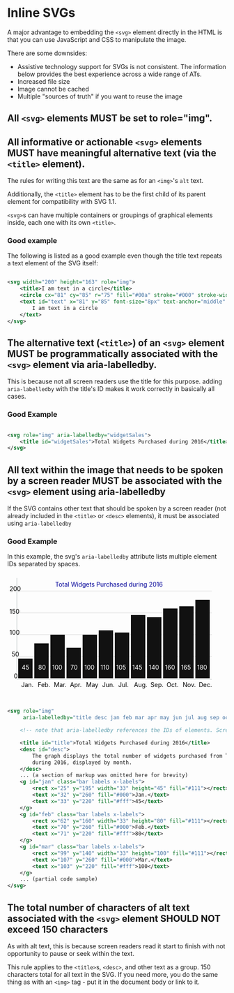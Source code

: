 # Inline SVGs

A major advantage to embedding the `<svg>` element directly in the HTML is that you can use JavaScript and CSS to
manipulate the image.

There are some downsides:

- Assistive technology support for SVGs is not consistent. The information below provides the best experience across a
  wide range of ATs.
- Increased file size
- Image cannot be cached
- Multiple "sources of truth" if you want to reuse the image

## All `<svg>` elements MUST be set to role="img".

## All informative or actionable `<svg>` elements MUST have meaningful alternative text (via the `<title>` element).

The rules for writing this text are the same as for an `<img>`'s `alt` text.

Additionally, the `<title>` element has to be the first child of its parent element for compatibility with SVG 1.1.

`<svg>`s can have multiple containers or groupings of graphical elements inside, each one with its own `<title>`.

### Good example

The following is listed as a good example even though the title text repeats a text element of the SVG itself:

```svg

<svg width="200" height="163" role="img">
    <title>I am text in a circle</title>
    <circle cx="81" cy="85" r="75" fill="#00a" stroke="#000" stroke-width="1"/>
    <text id="text" x="81" y="85" font-size="8px" text-anchor="middle" fill="#fff">
        I am text in a circle
    </text>
</svg>
```

## The alternative text (`<title>`) of an `<svg>` element MUST be programmatically associated with the `<svg>` element via aria-labelledby.

This is because not all screen readers use the title for this purpose. adding `aria-labelledby` with the title's ID
makes it work correctly in basically all cases.

### Good Example

```svg

<svg role="img" aria-labelledby="widgetSales">
    <title id="widgetSales">Total Widgets Purchased during 2016</title>
</svg>
```

## All text within the image that needs to be spoken by a screen reader MUST be associated with the `<svg>` element using aria-labelledby

If the SVG contains other text that should be spoken by a screen reader (not already included in the `<title>`
or `<desc>` elements), it must be associated using `aria-labelledby`

### Good Example

In this example, the svg's `aria-labelledby` attribute lists multiple element IDs separated by spaces.

<svg version="1.1" id="instance3" class="chart" width="490" height="280" aria-labelledby="title3 desc3 jan3 feb3 mar3 apr3 may3 jun3 jul3 aug3 sep3 oct3 nov3 dec3" role="img">
  <title id="title3">Total Widgets Purchased during 2016</title>
  <desc id="desc3">The graph displays the total number of widgets purchased from The ABC Store during 2016, displayed by month.</desc>
  <g>
    <line x1="22" y1="40" x2="470" y2="40" style="stroke: rgb(100, 100, 100); stroke-width: 0.25px; --darkreader-inline-stroke: #a9a196;" data-darkreader-inline-stroke=""></line>
    <line x1="22" y1="90" x2="470" y2="90" style="stroke: rgb(100, 100, 100); stroke-width: 0.25px; --darkreader-inline-stroke: #a9a196;" data-darkreader-inline-stroke=""></line>
    <line x1="22" y1="140" x2="470" y2="140" style="stroke: rgb(100, 100, 100); stroke-width: 0.25px; --darkreader-inline-stroke: #a9a196;" data-darkreader-inline-stroke=""></line>
    <line x1="22" y1="190" x2="470" y2="190" style="stroke: rgb(100, 100, 100); stroke-width: 0.25px; --darkreader-inline-stroke: #a9a196;" data-darkreader-inline-stroke=""></line>
  </g>
  <g id="graphCaption3" role="heading">
     <text x="110" y="30" fill="#009" style="--darkreader-inline-fill: #70a4ff;" data-darkreader-inline-fill="">Total Widgets Purchased during 2016</text>
  </g>
  <g id="jan3" class="bar labels x-labels">
    <rect x="25" y="195" width="33" height="45" fill="#111" style="--darkreader-inline-fill: #0d0e0e;" data-darkreader-inline-fill=""></rect>
   <text x="32" y="260" fill="#000" style="--darkreader-inline-fill: #e8e6e3;" data-darkreader-inline-fill="">Jan.</text>
   <text x="33" y="220" fill="#fff" style="--darkreader-inline-fill: #e8e6e3;" data-darkreader-inline-fill="">45</text>
  </g> 
  <g id="feb3" class="bar labels x-labels">
    <rect x="62" y="160" width="33" height="80" fill="#111" style="--darkreader-inline-fill: #0d0e0e;" data-darkreader-inline-fill=""></rect>
   <text x="70" y="260" fill="#000" style="--darkreader-inline-fill: #e8e6e3;" data-darkreader-inline-fill="">Feb.</text>
   <text x="71" y="220" fill="#fff" style="--darkreader-inline-fill: #e8e6e3;" data-darkreader-inline-fill="">80</text>
  </g> 
  <g id="mar3" class="bar labels x-labels">
    <rect x="99" y="140" width="33" height="100" fill="#111" style="--darkreader-inline-fill: #0d0e0e;" data-darkreader-inline-fill=""></rect>
   <text x="107" y="260" fill="#000" style="--darkreader-inline-fill: #e8e6e3;" data-darkreader-inline-fill="">Mar.</text>
   <text x="103" y="220" fill="#fff" style="--darkreader-inline-fill: #e8e6e3;" data-darkreader-inline-fill="">100</text>
  </g> 
  <g id="apr3" class="bar labels x-labels">
    <rect x="136" y="170" width="33" height="70" fill="#111" style="--darkreader-inline-fill: #0d0e0e;" data-darkreader-inline-fill=""></rect>
   <text x="144" y="260" fill="#000" style="--darkreader-inline-fill: #e8e6e3;" data-darkreader-inline-fill="">Apr.</text>
   <text x="145" y="220" fill="#fff" style="--darkreader-inline-fill: #e8e6e3;" data-darkreader-inline-fill="">70</text>
  </g> 
  <g id="may3" class="bar labels x-labels">
    <rect x="173" y="140" width="33" height="100" fill="#111" style="--darkreader-inline-fill: #0d0e0e;" data-darkreader-inline-fill=""></rect>
   <text x="181" y="260" fill="#000" style="--darkreader-inline-fill: #e8e6e3;" data-darkreader-inline-fill="">May</text>
   <text x="177" y="220" fill="#fff" style="--darkreader-inline-fill: #e8e6e3;" data-darkreader-inline-fill="">100</text>
  </g> 
  <g id="jun3" class="bar labels x-labels">
    <rect x="210" y="130" width="33" height="110" fill="#111" style="--darkreader-inline-fill: #0d0e0e;" data-darkreader-inline-fill=""></rect>
   <text x="218" y="260" fill="#000" style="--darkreader-inline-fill: #e8e6e3;" data-darkreader-inline-fill="">Jun.</text>
   <text x="214" y="220" fill="#fff" style="--darkreader-inline-fill: #e8e6e3;" data-darkreader-inline-fill="">110</text>
  </g> 
  <g id="jul3" class="bar labels x-labels">
    <rect x="247" y="135" width="33" height="105" fill="#111" style="--darkreader-inline-fill: #0d0e0e;" data-darkreader-inline-fill=""></rect>
   <text x="255" y="260" fill="#000" style="--darkreader-inline-fill: #e8e6e3;" data-darkreader-inline-fill="">Jul.</text>
   <text x="250" y="220" fill="#fff" style="--darkreader-inline-fill: #e8e6e3;" data-darkreader-inline-fill="">105</text>
  </g> 
  <g id="aug3" class="bar labels x-labels">
    <rect x="284" y="95" width="33" height="145" fill="#111" style="--darkreader-inline-fill: #0d0e0e;" data-darkreader-inline-fill=""></rect>
   <text x="291" y="260" fill="#000" style="--darkreader-inline-fill: #e8e6e3;" data-darkreader-inline-fill="">Aug.</text>
   <text x="287" y="220" fill="#fff" style="--darkreader-inline-fill: #e8e6e3;" data-darkreader-inline-fill="">145</text>
  </g> 
  <g id="sep3" class="bar labels x-labels">
    <rect x="321" y="100" width="33" height="140" fill="#111" style="--darkreader-inline-fill: #0d0e0e;" data-darkreader-inline-fill=""></rect>
   <text x="329" y="260" fill="#000" style="--darkreader-inline-fill: #e8e6e3;" data-darkreader-inline-fill="">Sep.</text>
   <text x="325" y="220" fill="#fff" style="--darkreader-inline-fill: #e8e6e3;" data-darkreader-inline-fill="">140</text>
  </g> 
  <g id="oct3" class="bar labels x-labels">
    <rect x="358" y="80" width="33" height="160" fill="#111" style="--darkreader-inline-fill: #0d0e0e;" data-darkreader-inline-fill=""></rect>
   <text x="366" y="260" fill="#000" style="--darkreader-inline-fill: #e8e6e3;" data-darkreader-inline-fill="">Oct.</text>
   <text x="362" y="220" fill="#fff" style="--darkreader-inline-fill: #e8e6e3;" data-darkreader-inline-fill="">160</text>
  </g> 
  <g id="nov3" class="bar labels x-labels">
    <rect x="395" y="75" width="33" height="165" fill="#111" style="--darkreader-inline-fill: #0d0e0e;" data-darkreader-inline-fill=""></rect>
   <text x="403" y="260" fill="#000" style="--darkreader-inline-fill: #e8e6e3;" data-darkreader-inline-fill="">Nov.</text>
   <text x="399" y="220" fill="#fff" style="--darkreader-inline-fill: #e8e6e3;" data-darkreader-inline-fill="">165</text>
  </g> 
  <g id="dec3" class="bar labels x-labels">
    <rect x="432" y="60" width="33" height="180" fill="#111" style="--darkreader-inline-fill: #0d0e0e;" data-darkreader-inline-fill=""></rect>
   <text x="440" y="260" fill="#000" style="--darkreader-inline-fill: #e8e6e3;" data-darkreader-inline-fill="">Dec.</text>
   <text x="436" y="220" fill="#fff" style="--darkreader-inline-fill: #e8e6e3;" data-darkreader-inline-fill="">180</text>
  </g> 
  <g class="grid x-grid">
    <line x1="22" y1="242" x2="22" y2="10" style="stroke: rgb(100, 122, 122); stroke-width: 0.5px; --darkreader-inline-stroke: #a29a8e;" data-darkreader-inline-stroke=""></line>
    <line x1="22" y1="242" x2="470" y2="242" style="stroke: rgb(100, 122, 122); stroke-width: 0.5px; --darkreader-inline-stroke: #a29a8e;" data-darkreader-inline-stroke=""></line>
  </g> 
  <g class="labels y-labels">
   <text x="15" y="240" fill="#000" style="--darkreader-inline-fill: #e8e6e3;" data-darkreader-inline-fill="">0</text>
   <text x="10" y="190" fill="#000" style="--darkreader-inline-fill: #e8e6e3;" data-darkreader-inline-fill="">50</text>
   <text x="5" y="140" fill="#000" style="--darkreader-inline-fill: #e8e6e3;" data-darkreader-inline-fill="">100</text>
   <text x="5" y="92" fill="#000" style="--darkreader-inline-fill: #e8e6e3;" data-darkreader-inline-fill="">150</text>
   <text x="5" y="40" fill="#000" style="--darkreader-inline-fill: #e8e6e3;" data-darkreader-inline-fill="">200</text>
  </g> 

</svg>

```svg

<svg role="img"
     aria-labelledby="title desc jan feb mar apr may jun jul aug sep oct nov dec">

    <!-- note that aria-labelledby references the IDs of elements. Screen readers read the text inside those elements, not the IDs themselves, which are used only to identify the elements. -->

    <title id="title">Total Widgets Purchased during 2016</title>
    <desc id="desc">
        The graph displays the total number of widgets purchased from The ABC Store
        during 2016, displayed by month.
    </desc>
    ... (a section of markup was omitted here for brevity)
    <g id="jan" class="bar labels x-labels">
        <rect x="25" y="195" width="33" height="45" fill="#111"></rect>
        <text x="32" y="260" fill="#000">Jan.</text>
        <text x="33" y="220" fill="#fff">45</text>
    </g>
    <g id="feb" class="bar labels x-labels">
        <rect x="62" y="160" width="33" height="80" fill="#111"></rect>
        <text x="70" y="260" fill="#000">Feb.</text>
        <text x="71" y="220" fill="#fff">80</text>
    </g>
    <g id="mar" class="bar labels x-labels">
        <rect x="99" y="140" width="33" height="100" fill="#111"></rect>
        <text x="107" y="260" fill="#000">Mar.</text>
        <text x="103" y="220" fill="#fff">100</text>
    </g>
    ... (partial code sample)
</svg>
```

## The total number of characters of alt text associated with the `<svg>` element SHOULD NOT exceed 150 characters

As with alt text, this is because screen readers read it start to finish with not opportunity to pause or seek within the text.

This rule applies to the `<title>`s, `<desc>`, and other text as a group. 150 characters total for all text in the SVG. If you need more, you do the same thing as with an `<img>` tag - put it in the document body or link to it.